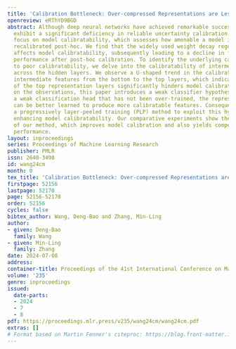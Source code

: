 ```yaml
---
title: 'Calibration Bottleneck: Over-compressed Representations are Less Calibratable'
openreview: eRThYD9BGD
abstract: Although deep neural networks have achieved remarkable success, they often
  exhibit a significant deficiency in reliable uncertainty calibration. This paper
  focus on model calibratability, which assesses how amenable a model is to be well
  recalibrated post-hoc. We find that the widely used weight decay regularizer detrimentally
  affects model calibratability, subsequently leading to a decline in final calibration
  performance after post-hoc calibration. To identify the underlying causes leading
  to poor calibratability, we delve into the calibratability of intermediate features
  across the hidden layers. We observe a U-shaped trend in the calibratability of
  intermediate features from the bottom to the top layers, which indicates that over-compression
  of the top representation layers significantly hinders model calibratability. Based
  on the observations, this paper introduces a weak classifier hypothesis, i.e., given
  a weak classification head that has not been over-trained, the representation module
  can be better learned to produce more calibratable features. Consequently, we propose
  a progressively layer-peeled training (PLP) method to exploit this hypothesis, thereby
  enhancing model calibratability. Our comparative experiments show the effectiveness
  of our method, which improves model calibration and also yields competitive predictive
  performance.
layout: inproceedings
series: Proceedings of Machine Learning Research
publisher: PMLR
issn: 2640-3498
id: wang24cm
month: 0
tex_title: 'Calibration Bottleneck: Over-compressed Representations are Less Calibratable'
firstpage: 52156
lastpage: 52170
page: 52156-52170
order: 52156
cycles: false
bibtex_author: Wang, Deng-Bao and Zhang, Min-Ling
author:
- given: Deng-Bao
  family: Wang
- given: Min-Ling
  family: Zhang
date: 2024-07-08
address:
container-title: Proceedings of the 41st International Conference on Machine Learning
volume: '235'
genre: inproceedings
issued:
  date-parts:
  - 2024
  - 7
  - 8
pdf: https://proceedings.mlr.press/v235/wang24cm/wang24cm.pdf
extras: []
# Format based on Martin Fenner's citeproc: https://blog.front-matter.io/posts/citeproc-yaml-for-bibliographies/
---
```

